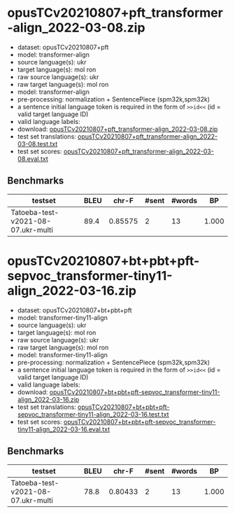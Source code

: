 # opusTCv20210807+pft_transformer-align_2022-03-08.zip

* dataset: opusTCv20210807+pft
* model: transformer-align
* source language(s): ukr
* target language(s): mol ron
* raw source language(s): ukr
* raw target language(s): mol ron
* model: transformer-align
* pre-processing: normalization + SentencePiece (spm32k,spm32k)
* a sentence initial language token is required in the form of `>>id<<` (id = valid target language ID)
* valid language labels: 
* download: [opusTCv20210807+pft_transformer-align_2022-03-08.zip](https://object.pouta.csc.fi/Tatoeba-MT-models/ukr-ron/opusTCv20210807+pft_transformer-align_2022-03-08.zip)
* test set translations: [opusTCv20210807+pft_transformer-align_2022-03-08.test.txt](https://object.pouta.csc.fi/Tatoeba-MT-models/ukr-ron/opusTCv20210807+pft_transformer-align_2022-03-08.test.txt)
* test set scores: [opusTCv20210807+pft_transformer-align_2022-03-08.eval.txt](https://object.pouta.csc.fi/Tatoeba-MT-models/ukr-ron/opusTCv20210807+pft_transformer-align_2022-03-08.eval.txt)

## Benchmarks

| testset | BLEU  | chr-F | #sent | #words | BP |
|---------|-------|-------|-------|--------|----|
| Tatoeba-test-v2021-08-07.ukr-multi 	| 89.4 	| 0.85575 	| 2 	| 13 	| 1.000 |


# opusTCv20210807+bt+pbt+pft-sepvoc_transformer-tiny11-align_2022-03-16.zip

* dataset: opusTCv20210807+bt+pbt+pft
* model: transformer-tiny11-align
* source language(s): ukr
* target language(s): mol ron
* raw source language(s): ukr
* raw target language(s): mol ron
* model: transformer-tiny11-align
* pre-processing: normalization + SentencePiece (spm32k,spm32k)
* a sentence initial language token is required in the form of `>>id<<` (id = valid target language ID)
* valid language labels: 
* download: [opusTCv20210807+bt+pbt+pft-sepvoc_transformer-tiny11-align_2022-03-16.zip](https://object.pouta.csc.fi/Tatoeba-MT-models/ukr-ron/opusTCv20210807+bt+pbt+pft-sepvoc_transformer-tiny11-align_2022-03-16.zip)
* test set translations: [opusTCv20210807+bt+pbt+pft-sepvoc_transformer-tiny11-align_2022-03-16.test.txt](https://object.pouta.csc.fi/Tatoeba-MT-models/ukr-ron/opusTCv20210807+bt+pbt+pft-sepvoc_transformer-tiny11-align_2022-03-16.test.txt)
* test set scores: [opusTCv20210807+bt+pbt+pft-sepvoc_transformer-tiny11-align_2022-03-16.eval.txt](https://object.pouta.csc.fi/Tatoeba-MT-models/ukr-ron/opusTCv20210807+bt+pbt+pft-sepvoc_transformer-tiny11-align_2022-03-16.eval.txt)

## Benchmarks

| testset | BLEU  | chr-F | #sent | #words | BP |
|---------|-------|-------|-------|--------|----|
| Tatoeba-test-v2021-08-07.ukr-multi 	| 78.8 	| 0.80433 	| 2 	| 13 	| 1.000 |

